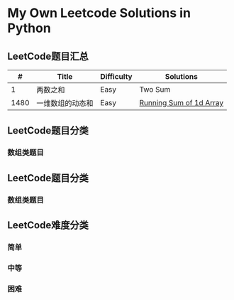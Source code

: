 # My Own Leetcode Solutions in Python

## LeetCode题目汇总


| # | Title                 | Difficulty |   Solutions |
| ----- | ----- | ----- | ----- |
| 1 |      两数之和          | Easy     | Two Sum |
| 1480 |   一维数组的动态和   | Easy    | [Running Sum of 1d Array](https://github.com/Kiwi-Fish/my_Leetcode_records/blob/main/python/1480_Running_Sum_of_1d_Array.md) |

## LeetCode题目分类
### 数组类题目


## LeetCode题目分类
### 数组类题目

## LeetCode难度分类
### 简单
### 中等
### 困难
